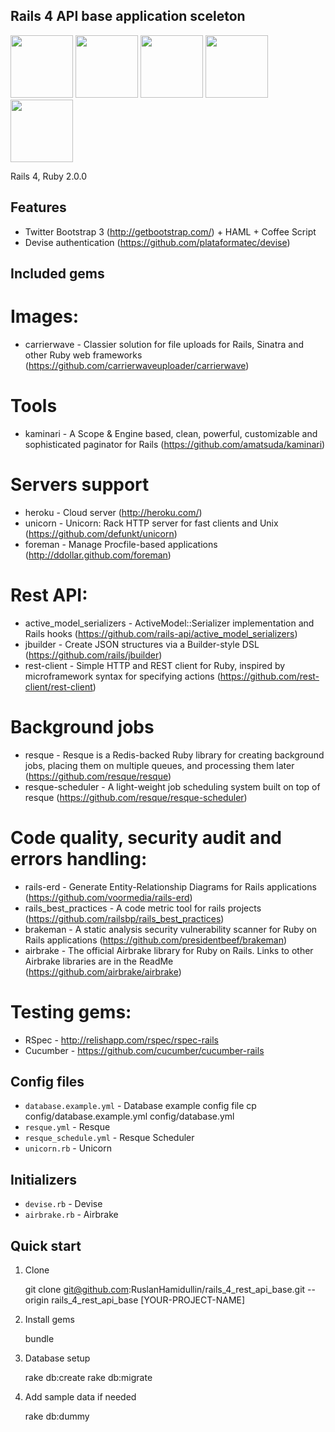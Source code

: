 ## Rails 4 API base application sceleton

<img src="https://github.com/RuslanHamidullin/rails_4_base/public/rails.png" style='height: 100px;'>
<img src="https://github.com/RuslanHamidullin/rails_4_base/public/twitter-bootstrap.jpg" style='height: 100px;'>
<img src="https://github.com/RuslanHamidullin/rails_4_base/public/postgresql.jpeg" style='height: 100px;'>
<img src="https://github.com/RuslanHamidullin/rails_4_base/public/redis.png" style='height: 100px;'>
<img src="https://github.com/RuslanHamidullin/rails_4_base/public/haml.png" style='height: 100px;'>

Rails 4, Ruby 2.0.0

## Features

* Twitter Bootstrap 3 (http://getbootstrap.com/) + HAML + Coffee Script
* Devise authentication (https://github.com/plataformatec/devise)

## Included gems

# Images:

  * carrierwave - Classier solution for file uploads for Rails, Sinatra and other Ruby web frameworks (https://github.com/carrierwaveuploader/carrierwave)

# Tools

  * kaminari - A Scope & Engine based, clean, powerful, customizable and sophisticated paginator for Rails (https://github.com/amatsuda/kaminari)

# Servers support

  * heroku - Cloud server (http://heroku.com/)
  * unicorn - Unicorn: Rack HTTP server for fast clients and Unix (https://github.com/defunkt/unicorn)
  * foreman - Manage Procfile-based applications (http://ddollar.github.com/foreman)

# Rest API:

  * active_model_serializers - ActiveModel::Serializer implementation and Rails hooks (https://github.com/rails-api/active_model_serializers)
  * jbuilder - Create JSON structures via a Builder-style DSL (https://github.com/rails/jbuilder)
  * rest-client - Simple HTTP and REST client for Ruby, inspired by microframework syntax for specifying actions (https://github.com/rest-client/rest-client)

# Background jobs

  * resque - Resque is a Redis-backed Ruby library for creating background jobs, placing them on multiple queues, and processing them later (https://github.com/resque/resque)
  * resque-scheduler - A light-weight job scheduling system built on top of resque (https://github.com/resque/resque-scheduler)

# Code quality, security audit and errors handling:  

  * rails-erd - Generate Entity-Relationship Diagrams for Rails applications (https://github.com/voormedia/rails-erd)
  * rails_best_practices - A code metric tool for rails projects (https://github.com/railsbp/rails_best_practices)
  * brakeman - A static analysis security vulnerability scanner for Ruby on Rails applications (https://github.com/presidentbeef/brakeman)
  * airbrake - The official Airbrake library for Ruby on Rails. Links to other Airbrake libraries are in the ReadMe (https://github.com/airbrake/airbrake)

# Testing gems:

  * RSpec - http://relishapp.com/rspec/rspec-rails
  * Cucumber - https://github.com/cucumber/cucumber-rails

## Config files

  * `database.example.yml` - Database example config file
     cp config/database.example.yml config/database.yml
  * `resque.yml` - Resque
  * `resque_schedule.yml` - Resque Scheduler
  * `unicorn.rb` - Unicorn

## Initializers

  * `devise.rb` - Devise
  * `airbrake.rb` - Airbrake

## Quick start

1. Clone

    git clone git@github.com:RuslanHamidullin/rails_4_rest_api_base.git --origin rails_4_rest_api_base [YOUR-PROJECT-NAME]

2. Install gems
   
    bundle

3. Database setup

    rake db:create
    rake db:migrate

4. Add sample data if needed

    rake db:dummy



